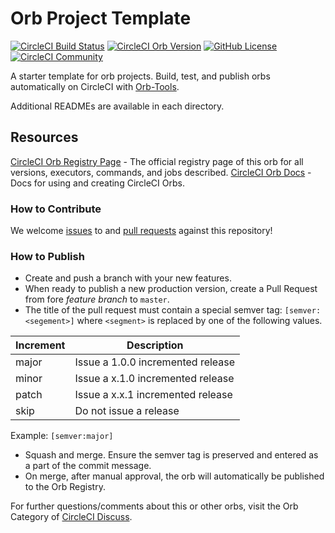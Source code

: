 # Orb Project Template

[![CircleCI Build Status](https://circleci.com/gh/WasderGG/circleci-github-orb.svg?style=shield "CircleCI Build Status")](https://circleci.com/gh/WasderGG/circleci-github-orb) [![CircleCI Orb Version](https://img.shields.io/badge/endpoint.svg?url=https://badges.circleci.io/orb/wasder/circleci-github-orb)](https://circleci.com/orbs/registry/orb/wasder/circleci-github-orb) [![GitHub License](https://img.shields.io/badge/license-MIT-lightgrey.svg)](https://raw.githubusercontent.com/WasderGG/circleci-github-orb/master/LICENSE) [![CircleCI Community](https://img.shields.io/badge/community-CircleCI%20Discuss-343434.svg)](https://discuss.circleci.com/c/ecosystem/orbs)



A starter template for orb projects. Build, test, and publish orbs automatically on CircleCI with [Orb-Tools](https://circleci.com/orbs/registry/orb/circleci/orb-tools).

Additional READMEs are available in each directory.



## Resources

[CircleCI Orb Registry Page](https://circleci.com/orbs/registry/orb/wasder/circleci-github-orb) - The official registry page of this orb for all versions, executors, commands, and jobs described.
[CircleCI Orb Docs](https://circleci.com/docs/2.0/orb-intro/#section=configuration) - Docs for using and creating CircleCI Orbs.

### How to Contribute

We welcome [issues](https://github.com/WasderGG/circleci-github-orb/issues) to and [pull requests](https://github.com/WasderGG/circleci-github-orb/pulls) against this repository!

### How to Publish
* Create and push a branch with your new features.
* When ready to publish a new production version, create a Pull Request from fore _feature branch_ to `master`.
* The title of the pull request must contain a special semver tag: `[semver:<segement>]` where `<segment>` is replaced by one of the following values.

| Increment | Description|
| ----------| -----------|
| major     | Issue a 1.0.0 incremented release|
| minor     | Issue a x.1.0 incremented release|
| patch     | Issue a x.x.1 incremented release|
| skip      | Do not issue a release|

Example: `[semver:major]`

* Squash and merge. Ensure the semver tag is preserved and entered as a part of the commit message.
* On merge, after manual approval, the orb will automatically be published to the Orb Registry.


For further questions/comments about this or other orbs, visit the Orb Category of [CircleCI Discuss](https://discuss.circleci.com/c/orbs).

